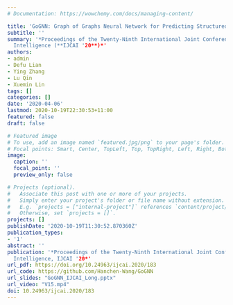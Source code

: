 ```yaml
---
# Documentation: https://wowchemy.com/docs/managing-content/

title: 'GoGNN: Graph of Graphs Neural Network for Predicting Structured Entity Interactions'
subtitle: ''
summary: '*Proceedings of the Twenty-Ninth International Joint Conference on Artificial
  Intelligence (**IJCAI '20**)*'
authors:
- admin
- Defu Lian
- Ying Zhang
- Lu Qin
- Xuemin Lin
tags: []
categories: []
date: '2020-04-06'
lastmod: 2020-10-19T22:30:53+11:00
featured: false
draft: false

# Featured image
# To use, add an image named `featured.jpg/png` to your page's folder.
# Focal points: Smart, Center, TopLeft, Top, TopRight, Left, Right, BottomLeft, Bottom, BottomRight.
image:
  caption: ''
  focal_point: ''
  preview_only: false

# Projects (optional).
#   Associate this post with one or more of your projects.
#   Simply enter your project's folder or file name without extension.
#   E.g. `projects = ["internal-project"]` references `content/project/deep-learning/index.md`.
#   Otherwise, set `projects = []`.
projects: []
publishDate: '2020-10-19T11:30:52.870360Z'
publication_types:
- '1'
abstract: ''
publication: '*Proceedings of the Twenty-Ninth International Joint Conference on Artificial
  Intelligence, IJCAI '20*'
url_pdf: https://doi.org/10.24963/ijcai.2020/183
url_code: https://github.com/Hanchen-Wang/GoGNN
url_slides: "GoGNN_IJCAI_Long.pptx"
url_video: "V15.mp4"
doi: 10.24963/ijcai.2020/183
---
```

